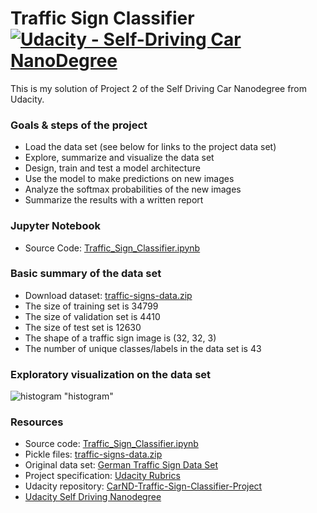 # Traffic Sign Classifier [![Udacity - Self-Driving Car NanoDegree](https://s3.amazonaws.com/udacity-sdc/github/shield-carnd.svg)](http://www.udacity.com/drive)

This is my solution of Project 2 of the Self Driving Car Nanodegree from Udacity.  

### Goals & steps of the project
* Load the data set (see below for links to the project data set)
* Explore, summarize and visualize the data set
* Design, train and test a model architecture
* Use the model to make predictions on new images
* Analyze the softmax probabilities of the new images
* Summarize the results with a written report

### Jupyter Notebook

* Source Code: [Traffic_Sign_Classifier.ipynb](https://github.com/frankkanis/CarND-Traffic-Sign-Classifier-Project/blob/master/Traffic_Sign_Classifier.ipynb)

### Basic summary of the data set

* Download dataset: [traffic-signs-data.zip](https://d17h27t6h515a5.cloudfront.net/topher/2017/February/5898cd6f_traffic-signs-data/traffic-signs-data.zip)
* The size of training set is 34799
* The size of validation set is 4410
* The size of test set is 12630
* The shape of a traffic sign image is (32, 32, 3)
* The number of unique classes/labels in the data set is 43

### Exploratory visualization on the data set

![histogram](./images/histogram.jpg) "histogram"

### Resources
* Source code: [Traffic_Sign_Classifier.ipynb](https://github.com/frankkanis/CarND-Traffic-Sign-Classifier-Project/blob/master/Traffic_Sign_Classifier.ipynb)
* Pickle files: [traffic-signs-data.zip](https://d17h27t6h515a5.cloudfront.net/topher/2017/February/5898cd6f_traffic-signs-data/traffic-signs-data.zip)
* Original data set: [German Traffic Sign Data Set](http://benchmark.ini.rub.de/?section=gtsrb&subsection=dataset)
* Project specification: [Udacity Rubrics](https://review.udacity.com/#!/rubrics/481/view)
* Udacity repository: [CarND-Traffic-Sign-Classifier-Project](https://github.com/udacity/CarND-Traffic-Sign-Classifier-Project)
* [Udacity Self Driving Nanodegree](http://www.udacity.com/drive)
